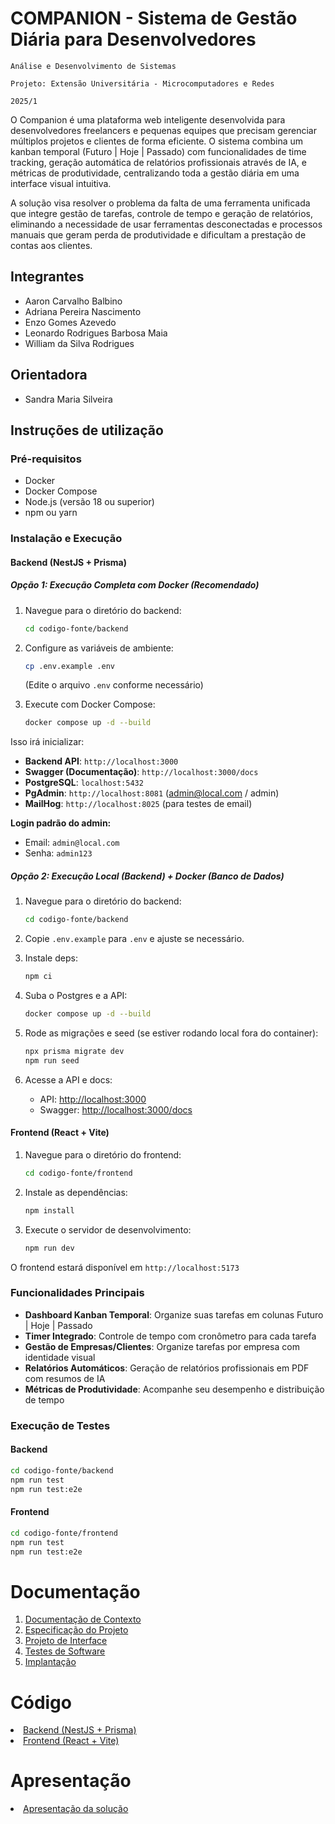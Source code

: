 # COMPANION - Sistema de Gestão Diária para Desenvolvedores

`Análise e Desenvolvimento de Sistemas`

`Projeto: Extensão Universitária - Microcomputadores e Redes`

`2025/1`

O Companion é uma plataforma web inteligente desenvolvida para desenvolvedores freelancers e pequenas equipes que precisam gerenciar múltiplos projetos e clientes de forma eficiente. O sistema combina um kanban temporal (Futuro | Hoje | Passado) com funcionalidades de time tracking, geração automática de relatórios profissionais através de IA, e métricas de produtividade, centralizando toda a gestão diária em uma interface visual intuitiva.

A solução visa resolver o problema da falta de uma ferramenta unificada que integre gestão de tarefas, controle de tempo e geração de relatórios, eliminando a necessidade de usar ferramentas desconectadas e processos manuais que geram perda de produtividade e dificultam a prestação de contas aos clientes.

## Integrantes

- Aaron Carvalho Balbino
- Adriana Pereira Nascimento
- Enzo Gomes Azevedo
- Leonardo Rodrigues Barbosa Maia
- William da Silva Rodrigues

## Orientadora

- Sandra Maria Silveira

## Instruções de utilização

### Pré-requisitos

- Docker
- Docker Compose
- Node.js (versão 18 ou superior)
- npm ou yarn

### Instalação e Execução

#### Backend (NestJS + Prisma)

##### Opção 1: Execução Completa com Docker (Recomendado)

1. Navegue para o diretório do backend:

   ```bash
   cd codigo-fonte/backend
   ```

2. Configure as variáveis de ambiente:

   ```bash
   cp .env.example .env
   ```

   (Edite o arquivo `.env` conforme necessário)

3. Execute com Docker Compose:
   ```bash
   docker compose up -d --build
   ```

Isso irá inicializar:

- **Backend API**: `http://localhost:3000`
- **Swagger (Documentação)**: `http://localhost:3000/docs`
- **PostgreSQL**: `localhost:5432`
- **PgAdmin**: `http://localhost:8081` (admin@local.com / admin)
- **MailHog**: `http://localhost:8025` (para testes de email)

**Login padrão do admin:**

- Email: `admin@local.com`
- Senha: `admin123`

##### Opção 2: Execução Local (Backend) + Docker (Banco de Dados)

1. Navegue para o diretório do backend:

   ```bash
   cd codigo-fonte/backend
   ```

2. Copie `.env.example` para `.env` e ajuste se necessário.
3. Instale deps:

   ```bash
   npm ci
   ```

4. Suba o Postgres e a API:
   ```bash
   docker compose up -d --build
   ```
5. Rode as migrações e seed (se estiver rodando local fora do container):

   ```bash
   npx prisma migrate dev
   npm run seed
   ```

6. Acesse a API e docs:
   - API: [http://localhost:3000](http://localhost:3000)
   - Swagger: [http://localhost:3000/docs](http://localhost:3000/docs)

#### Frontend (React + Vite)

1. Navegue para o diretório do frontend:

   ```bash
   cd codigo-fonte/frontend
   ```

2. Instale as dependências:

   ```bash
   npm install
   ```

3. Execute o servidor de desenvolvimento:
   ```bash
   npm run dev
   ```

O frontend estará disponível em `http://localhost:5173`

### Funcionalidades Principais

- **Dashboard Kanban Temporal**: Organize suas tarefas em colunas Futuro | Hoje | Passado
- **Timer Integrado**: Controle de tempo com cronômetro para cada tarefa
- **Gestão de Empresas/Clientes**: Organize tarefas por empresa com identidade visual
- **Relatórios Automáticos**: Geração de relatórios profissionais em PDF com resumos de IA
- **Métricas de Produtividade**: Acompanhe seu desempenho e distribuição de tempo

### Execução de Testes

#### Backend

```bash
cd codigo-fonte/backend
npm run test
npm run test:e2e
```

#### Frontend

```bash
cd codigo-fonte/frontend
npm run test
npm run test:e2e
```

# Documentação

<ol>
<li><a href="documentos/01-Documentação de Contexto.md"> Documentação de Contexto</a></li>
<li><a href="documentos/02-Especificação do Projeto.md"> Especificação do Projeto</a></li>
<li><a href="documentos/03-Projeto de Interface.md"> Projeto de Interface</a></li>
<li><a href="documentos/04-Testes de Software.md"> Testes de Software</a></li>
<li><a href="documentos/05-Implantação.md"> Implantação</a></li>
</ol>

# Código

<li><a href="codigo-fonte/backend/README.md"> Backend (NestJS + Prisma)</a></li>
<li><a href="codigo-fonte/frontend/README.md"> Frontend (React + Vite)</a></li>

# Apresentação

<li><a href="apresentacao/README.md"> Apresentação da solução</a></li>
